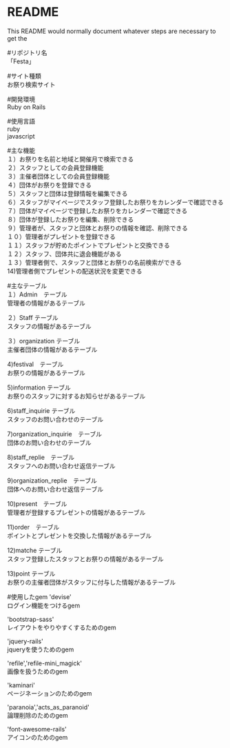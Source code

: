 # README

This README would normally document whatever steps are necessary to get the

#リポジトリ名<br>
「Festa」

#サイト種類<br>
お祭り検索サイト

#開発環境<br>
Ruby on Rails

#使用言語<br>
ruby<br>
javascript<br>

#主な機能<br>
１）お祭りを名前と地域と開催月で検索できる<br>
２）スタッフとしての会員登録機能<br>
３）主催者団体としての会員登録機能<br>
４）団体がお祭りを登録できる<br>
５）スタッフと団体は登録情報を編集できる<br>
６）スタッフがマイページでスタッフ登録したお祭りをカレンダーで確認できる<br>
７）団体がマイページで登録したお祭りをカレンダーで確認できる<br>
８）団体が登録したお祭りを編集、削除できる<br>
９）管理者が、スタッフと団体とお祭りの情報を確認、削除できる<br>
１０）管理者がプレゼントを登録できる<br>
１１）スタッフが貯めたポイントでプレゼントと交換できる<br>
１２）スタッフ、団体共に退会機能がある<br>
１３）管理者側で、スタッフと団体とお祭りの名前検索ができる<br>
14)管理者側でプレゼントの配送状況を変更できる<br>


#主なテーブル<br>
１）Admin　テーブル<br>
管理者の情報があるテーブル

２）Staff テーブル<br>
スタッフの情報があるテーブル

３）organization テーブル<br>
主催者団体の情報があるテーブル

4)festival　テーブル<br>
お祭りの情報があるテーブル

5)information テーブル<br>
お祭りのスタッフに対するお知らせがあるテーブル

6)staff_inquirie テーブル<br>
スタッフのお問い合わせのテーブル

7)organization_inquirie　テーブル<br>
団体のお問い合わせのテーブル

8)staff_replie　テーブル<br>
スタッフへのお問い合わせ返信テーブル

9)organization_replie　テーブル<br>
団体へのお問い合わせ返信テーブル

10)present　テーブル<br>
管理者が登録するプレゼントの情報があるテーブル

11)order　テーブル<br>
ポイントとプレゼントを交換した情報があるテーブル

12)matche テーブル<br>
スタッフ登録したスタッフとお祭りの情報があるテーブル

13)point テーブル<br>
お祭りの主催者団体がスタッフに付与した情報があるテーブル


#使用したgem
'devise'<br>
ログイン機能をつけるgem

'bootstrap-sass'<br>
レイアウトをやりやすくするためのgem

'jquery-rails'<br>
jqueryを使うためのgem

'refile','refile-mini_magick'<br>
画像を扱うためのgem

'kaminari'<br>
ページネーションのためのgem

'paranoia','acts_as_paranoid'<br>
論理削除のためのgem

'font-awesome-rails'<br>
アイコンのためのgem



